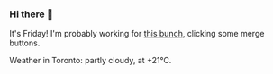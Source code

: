 ### Hi there :wave:

It's Friday! I'm probably working for [this bunch](https://github.com/kohofinancial), clicking some merge buttons.

Weather in Toronto: partly cloudy, at +21°C.
